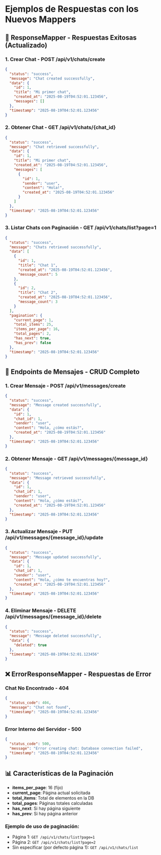 # Ejemplos de Respuestas con los Nuevos Mappers

## 🎯 ResponseMapper - Respuestas Exitosas (Actualizado)

### 1. Crear Chat - POST /api/v1/chats/create
```json
{
  "status": "success",
  "message": "Chat created successfully",
  "data": {
    "id": 1,
    "title": "Mi primer chat",
    "created_at": "2025-08-19T04:52:01.123456",
    "messages": []
  },
  "timestamp": "2025-08-19T04:52:01.123456"
}
```

### 2. Obtener Chat - GET /api/v1/chats/{chat_id}
```json
{
  "status": "success",
  "message": "Chat retrieved successfully",
  "data": {
    "id": 1,
    "title": "Mi primer chat",
    "created_at": "2025-08-19T04:52:01.123456",
    "messages": [
      {
        "id": 1,
        "sender": "user",
        "content": "Hola!",
        "created_at": "2025-08-19T04:52:01.123456"
      }
    ]
  },
  "timestamp": "2025-08-19T04:52:01.123456"
}
```

### 3. Listar Chats con Paginación - GET /api/v1/chats/list?page=1
```json
{
  "status": "success",
  "message": "Chats retrieved successfully",
  "data": [
    {
      "id": 1,
      "title": "Chat 1",
      "created_at": "2025-08-19T04:52:01.123456",
      "message_count": 5
    },
    {
      "id": 2,
      "title": "Chat 2",
      "created_at": "2025-08-19T04:52:01.123456",
      "message_count": 3
    }
  ],
  "pagination": {
    "current_page": 1,
    "total_items": 25,
    "items_per_page": 16,
    "total_pages": 2,
    "has_next": true,
    "has_prev": false
  },
  "timestamp": "2025-08-19T04:52:01.123456"
}
```

## 📩 Endpoints de Mensajes - CRUD Completo

### 1. Crear Mensaje - POST /api/v1/messages/create
```json
{
  "status": "success",
  "message": "Message created successfully",
  "data": {
    "id": 1,
    "chat_id": 1,
    "sender": "user",
    "content": "Hola, ¿cómo estás?",
    "created_at": "2025-08-19T04:52:01.123456"
  },
  "timestamp": "2025-08-19T04:52:01.123456"
}
```

### 2. Obtener Mensaje - GET /api/v1/messages/{message_id}
```json
{
  "status": "success",
  "message": "Message retrieved successfully",
  "data": {
    "id": 1,
    "chat_id": 1,
    "sender": "user",
    "content": "Hola, ¿cómo estás?",
    "created_at": "2025-08-19T04:52:01.123456"
  },
  "timestamp": "2025-08-19T04:52:01.123456"
}
```

### 3. Actualizar Mensaje - PUT /api/v1/messages/{message_id}/update
```json
{
  "status": "success",
  "message": "Message updated successfully",
  "data": {
    "id": 1,
    "chat_id": 1,
    "sender": "user",
    "content": "Hola, ¿cómo te encuentras hoy?",
    "created_at": "2025-08-19T04:52:01.123456"
  },
  "timestamp": "2025-08-19T04:52:01.123456"
}
```

### 4. Eliminar Mensaje - DELETE /api/v1/messages/{message_id}/delete
```json
{
  "status": "success",
  "message": "Message deleted successfully",
  "data": {
    "deleted": true
  },
  "timestamp": "2025-08-19T04:52:01.123456"
}
```

## ❌ ErrorResponseMapper - Respuestas de Error

### Chat No Encontrado - 404
```json
{
  "status_code": 404,
  "message": "Chat not found",
  "timestamp": "2025-08-19T04:52:01.123456"
}
```

### Error Interno del Servidor - 500
```json
{
  "status_code": 500,
  "message": "Error creating chat: Database connection failed",
  "timestamp": "2025-08-19T04:52:01.123456"
}
```

## 📊 Características de la Paginación

- **items_per_page**: 16 (fijo)
- **current_page**: Página actual solicitada
- **total_items**: Total de elementos en la DB
- **total_pages**: Páginas totales calculadas
- **has_next**: Si hay página siguiente
- **has_prev**: Si hay página anterior

### Ejemplo de uso de paginación:
- Página 1: `GET /api/v1/chats/list?page=1`
- Página 2: `GET /api/v1/chats/list?page=2`
- Sin especificar (por defecto página 1): `GET /api/v1/chats/list`

